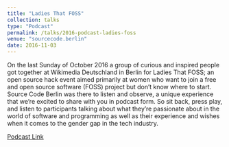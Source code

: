 ```yaml
---
title: "Ladies That FOSS"
collection: talks
type: "Podcast"
permalink: /talks/2016-podcast-ladies-foss
venue: "sourcecode.berlin"
date: 2016-11-03
---
```


On the last Sunday of October 2016 a group of curious and inspired people got together at Wikimedia Deutschland in Berlin for Ladies That FOSS; an open source hack event aimed primarily at women who want to join a free and open source software (FOSS) project but don’t know where to start.  Source Code Berlin was there to listen and observe, a unique experience that we’re excited to share with you in podcast form. So sit back, press play, and listen to  participants talking about what they’re passionate about in the world of software and programming as well as their experience and wishes when it comes to the gender gap in the tech industry.

[Podcast Link](https://sourcecode.berlin/2016/11/03/ladies-foss/)